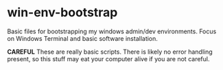 # win-env-bootstrap
Basic files for bootstrapping my windows admin/dev environments. Focus on Windows Terminal and basic software installation.

**CAREFUL**
These are really basic scripts. There is likely no error handling present, so this stuff may eat your computer alive if you are not careful. 
